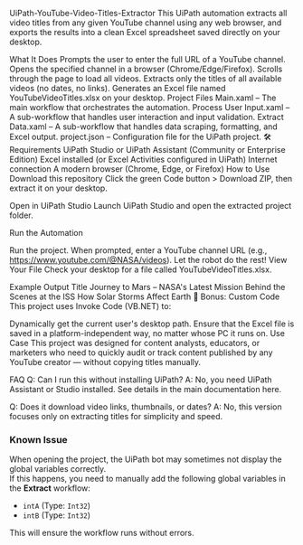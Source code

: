 UiPath-YouTube-Video-Titles-Extractor
This UiPath automation extracts all video titles from any given YouTube channel using any web browser, and exports the results into a clean Excel spreadsheet saved directly on your desktop.

What It Does
Prompts the user to enter the full URL of a YouTube channel.
Opens the specified channel in a browser (Chrome/Edge/Firefox).
Scrolls through the page to load all videos.
Extracts only the titles of all available videos (no dates, no links).
Generates an Excel file named YouTubeVideoTitles.xlsx on your desktop.
Project Files
Main.xaml – The main workflow that orchestrates the automation.
Process User Input.xaml – A sub-workflow that handles user interaction and input validation.
Extract Data.xaml – A sub-workflow that handles data scraping, formatting, and Excel output.
project.json – Configuration file for the UiPath project.
🛠 Requirements
UiPath Studio or UiPath Assistant (Community or Enterprise Edition)
Excel installed (or Excel Activities configured in UiPath)
Internet connection
A modern browser (Chrome, Edge, or Firefox)
How to Use
Download this repository
Click the green Code button > Download ZIP, then extract it on your desktop.

Open in UiPath Studio
Launch UiPath Studio and open the extracted project folder.

Run the Automation

Run the project.
When prompted, enter a YouTube channel URL (e.g., https://www.youtube.com/@NASA/videos).
Let the robot do the rest!
View Your File
Check your desktop for a file called YouTubeVideoTitles.xlsx.

Example Output
Title
Journey to Mars – NASA's Latest Mission
Behind the Scenes at the ISS
How Solar Storms Affect Earth
🤖 Bonus: Custom Code
This project uses Invoke Code (VB.NET) to:

Dynamically get the current user's desktop path.
Ensure that the Excel file is saved in a platform-independent way, no matter whose PC it runs on.
Use Case
This project was designed for content analysts, educators, or marketers who need to quickly audit or track content published by any YouTube creator — without copying titles manually.

FAQ
Q: Can I run this without installing UiPath?
A: No, you need UiPath Assistant or Studio installed. See details in the main documentation here.

Q: Does it download video links, thumbnails, or dates?
A: No, this version focuses only on extracting titles for simplicity and speed.

### Known Issue
When opening the project, the UiPath bot may sometimes not display the global variables correctly.  
If this happens, you need to manually add the following global variables in the **Extract** workflow:

- `intA` (Type: `Int32`)
- `intB` (Type: `Int32`)

This will ensure the workflow runs without errors.

